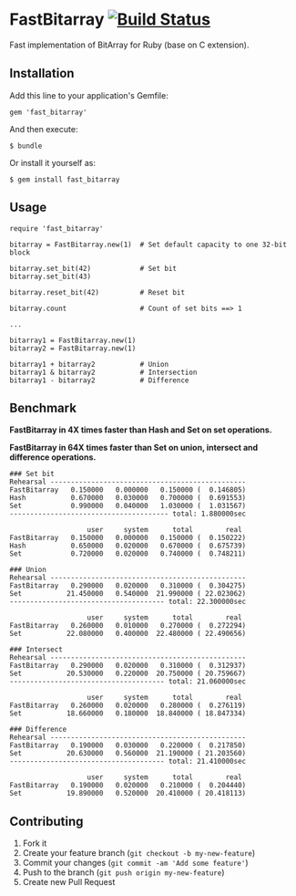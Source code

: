 # FastBitarray [![Build Status](https://travis-ci.org/maxd/fast_bitarray.png)](https://travis-ci.org/maxd/fast_bitarray)

Fast implementation of BitArray for Ruby (base on C extension).

## Installation

Add this line to your application's Gemfile:

    gem 'fast_bitarray'

And then execute:

    $ bundle

Or install it yourself as:

    $ gem install fast_bitarray

## Usage

~~~
require 'fast_bitarray'

bitarray = FastBitarray.new(1)  # Set default capacity to one 32-bit block

bitarray.set_bit(42)            # Set bit
bitarray.set_bit(43)

bitarray.reset_bit(42)          # Reset bit

bitarray.count                  # Count of set bits ==> 1

...

bitarray1 = FastBitarray.new(1)
bitarray2 = FastBitarray.new(1)

bitarray1 + bitarray2           # Union
bitarray1 & bitarray2           # Intersection
bitarray1 - bitarray2           # Difference

~~~

## Benchmark

**FastBitarray in 4X times faster than Hash and Set on set operations.**

**FastBitarray in 64X times faster than Set on union, intersect and difference operations.**

~~~
### Set bit
Rehearsal ------------------------------------------------
FastBitarray   0.150000   0.000000   0.150000 (  0.146805)
Hash           0.670000   0.030000   0.700000 (  0.691553)
Set            0.990000   0.040000   1.030000 (  1.031567)
--------------------------------------- total: 1.880000sec

                   user     system      total        real
FastBitarray   0.150000   0.000000   0.150000 (  0.150222)
Hash           0.650000   0.020000   0.670000 (  0.675739)
Set            0.720000   0.020000   0.740000 (  0.748211)

### Union
Rehearsal ------------------------------------------------
FastBitarray   0.290000   0.020000   0.310000 (  0.304275)
Set           21.450000   0.540000  21.990000 ( 22.023062)
-------------------------------------- total: 22.300000sec

                   user     system      total        real
FastBitarray   0.260000   0.010000   0.270000 (  0.272294)
Set           22.080000   0.400000  22.480000 ( 22.490656)

### Intersect
Rehearsal ------------------------------------------------
FastBitarray   0.290000   0.020000   0.310000 (  0.312937)
Set           20.530000   0.220000  20.750000 ( 20.759667)
-------------------------------------- total: 21.060000sec

                   user     system      total        real
FastBitarray   0.260000   0.020000   0.280000 (  0.276119)
Set           18.660000   0.180000  18.840000 ( 18.847334)

### Difference
Rehearsal ------------------------------------------------
FastBitarray   0.190000   0.030000   0.220000 (  0.217850)
Set           20.630000   0.560000  21.190000 ( 21.203560)
-------------------------------------- total: 21.410000sec

                   user     system      total        real
FastBitarray   0.190000   0.020000   0.210000 (  0.204440)
Set           19.890000   0.520000  20.410000 ( 20.418113)
~~~

## Contributing

1. Fork it
2. Create your feature branch (`git checkout -b my-new-feature`)
3. Commit your changes (`git commit -am 'Add some feature'`)
4. Push to the branch (`git push origin my-new-feature`)
5. Create new Pull Request
